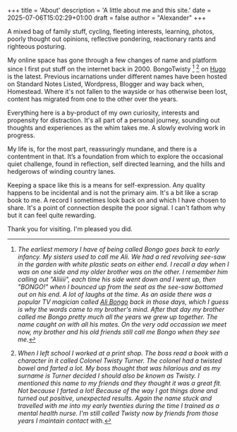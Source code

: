 +++
title = 'About'
description = 'A little about me and this site.'
date = 2025-07-06T15:02:29+01:00
draft = false
author = "Alexander"
+++

A mixed bag of family stuff, cycling, fleeting interests, learning, photos, poorly thought out opinions, reflective pondering, reactionary rants and righteous posturing. 

My online space has gone through a few changes of name and platform since I first put stuff on the internet back in 2000. BongoTwisty [^1] [^2] on [Hugo](https://gohugo.io) is the latest. Previous incarnations under different names have been hosted on Standard Notes Listed, Wordpress, Blogger and way back when, Homestead. Where it's not fallen to the wayside or has otherwise been lost, content has migrated from one to the other over the years.

Everything here is a by-product of my own curiosity, interests and propensity for distraction. It's all part of a personal journey, sounding out thoughts and experiences as the whim takes me. A slowly evolving work in progress. 

My life is, for the most part, reassuringly mundane, and there is a contentment in that. It’s a foundation from which to explore the occasional quiet challenge, found in reflection, self directed learning, and the hills and hedgerows of winding country lanes.

Keeping a space like this is a means for self-expression. Any quality happens to be incidental and is not the primary aim. It's a bit like a scrap book to me. A record I sometimes look back on and which I have chosen to share. It's a point of connection despite the poor signal. I can't fathom why but it can feel quite rewarding. 

Thank you for visiting. I'm pleased you did. 

 [^1]: *The earliest memory I have of being called Bongo goes back to early infancy. My sisters used to call me Ali. We had a red revolving see-saw in the garden with white plastic seats on either end. I recall a day when I was on one side and my older brother was on the other. I remember him calling out "Aliiiii", each time his side went down and I went up, then "BONGO!" when I bounced up from the seat as the see-saw bottomed out on his end. A lot of laughs at the time. As an aside there was a popular TV magician called [Ali Bongo](https://en.wikipedia.org/wiki/Ali_Bongo_(magician)) back in those days, which I guess is why the words came to my brother's mind. After that day my brother called me Bongo pretty much all the years we grew up together. The name caught on with all his mates. On the very odd occassion we meet now, my brother and his old friends still call me Bongo when they see me.* 
 
 [^2]: *When I left school I worked at a print shop. The boss read a book with a character in it called Colonel Twisty Turner. The colonel had a twisted bowel and farted a lot. My boss thought that was hilarious and as my surname is Turner decided I should also be known as Twisty. I mentioned this name to my friends and they thought it was a great fit. Not because I farted a lot! Because of the way I got things done and turned out positive, unexpected results. Again the name stuck and travelled with me into my early twenties during the time I trained as a mental health nurse. I'm still called Twisty now by friends from those years I maintain contact with.*  


